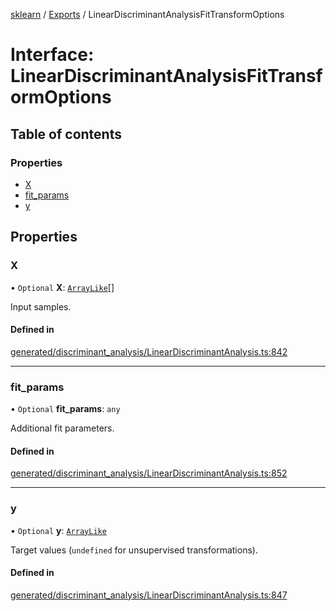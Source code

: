 [sklearn](../readme.md) / [Exports](../modules.md) / LinearDiscriminantAnalysisFitTransformOptions

# Interface: LinearDiscriminantAnalysisFitTransformOptions

## Table of contents

### Properties

- [X](LinearDiscriminantAnalysisFitTransformOptions.md#x)
- [fit\_params](LinearDiscriminantAnalysisFitTransformOptions.md#fit_params)
- [y](LinearDiscriminantAnalysisFitTransformOptions.md#y)

## Properties

### X

• `Optional` **X**: [`ArrayLike`](../modules.md#arraylike)[]

Input samples.

#### Defined in

[generated/discriminant_analysis/LinearDiscriminantAnalysis.ts:842](https://github.com/transitive-bullshit/scikit-learn-ts/blob/367336a/packages/sklearn/src/generated/discriminant_analysis/LinearDiscriminantAnalysis.ts#L842)

___

### fit\_params

• `Optional` **fit\_params**: `any`

Additional fit parameters.

#### Defined in

[generated/discriminant_analysis/LinearDiscriminantAnalysis.ts:852](https://github.com/transitive-bullshit/scikit-learn-ts/blob/367336a/packages/sklearn/src/generated/discriminant_analysis/LinearDiscriminantAnalysis.ts#L852)

___

### y

• `Optional` **y**: [`ArrayLike`](../modules.md#arraylike)

Target values (`undefined` for unsupervised transformations).

#### Defined in

[generated/discriminant_analysis/LinearDiscriminantAnalysis.ts:847](https://github.com/transitive-bullshit/scikit-learn-ts/blob/367336a/packages/sklearn/src/generated/discriminant_analysis/LinearDiscriminantAnalysis.ts#L847)
